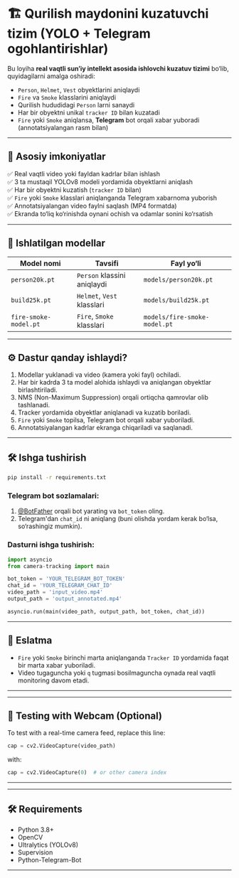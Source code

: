 # 🏗️ Qurilish maydonini kuzatuvchi tizim (YOLO + Telegram ogohlantirishlar)

Bu loyiha **real vaqtli sun’iy intellekt asosida ishlovchi kuzatuv tizimi** bo‘lib, quyidagilarni amalga oshiradi:

- `Person`, `Helmet`, `Vest` obyektlarini aniqlaydi
- `Fire` va `Smoke` klasslarini aniqlaydi
- Qurilish hududidagi `Person` larni sanaydi
- Har bir obyektni unikal `tracker ID` bilan kuzatadi
- `Fire` yoki `Smoke` aniqlansa, **Telegram** bot orqali xabar yuboradi (annotatsiyalangan rasm bilan)

---

## 📌 Asosiy imkoniyatlar

✅ Real vaqtli video yoki fayldan kadrlar bilan ishlash  
✅ 3 ta mustaqil YOLOv8 modeli yordamida obyektlarni aniqlash  
✅ Har bir obyektni kuzatish (`tracker ID` bilan)  
✅ `Fire` yoki `Smoke` klasslari aniqlanganda Telegram xabarnoma yuborish  
✅ Annotatsiyalangan video faylni saqlash (MP4 formatda)  
✅ Ekranda to‘liq ko‘rinishda oynani ochish va odamlar sonini ko‘rsatish  

---

## 🧠 Ishlatilgan modellar

| Model nomi          | Tavsifi                      | Fayl yo‘li                      |
|---------------------|------------------------------|---------------------------------|
| `person20k.pt`      | `Person` klassini aniqlaydi  | `models/person20k.pt`          |
| `build25k.pt`       | `Helmet`, `Vest` klasslari   | `models/build25k.pt`           |
| `fire-smoke-model.pt` | `Fire`, `Smoke` klasslari    | `models/fire-smoke-model.pt`   |

---

## ⚙️ Dastur qanday ishlaydi?

1. Modellar yuklanadi va video (kamera yoki fayl) ochiladi.
2. Har bir kadrda 3 ta model alohida ishlaydi va aniqlangan obyektlar birlashtiriladi.
3. NMS (Non-Maximum Suppression) orqali ortiqcha qamrovlar olib tashlanadi.
4. Tracker yordamida obyektlar aniqlanadi va kuzatib boriladi.
5. `Fire` yoki `Smoke` topilsa, Telegram bot orqali xabar yuboriladi.
6. Annotatsiyalangan kadrlar ekranga chiqariladi va saqlanadi.

---

## 🛠️ Ishga tushirish

```bash
pip install -r requirements.txt
````

### Telegram bot sozlamalari:

1. [@BotFather](https://t.me/BotFather) orqali bot yarating va `bot_token` oling.
2. Telegram'dan `chat_id` ni aniqlang (buni olishda yordam kerak bo‘lsa, so‘rashingiz mumkin).

### Dasturni ishga tushirish:

```python
import asyncio
from camera-tracking import main  

bot_token = 'YOUR_TELEGRAM_BOT_TOKEN'
chat_id = 'YOUR_TELEGRAM_CHAT_ID'
video_path = 'input_video.mp4'
output_path = 'output_annotated.mp4'

asyncio.run(main(video_path, output_path, bot_token, chat_id))
```

---

## 📎 Eslatma

* `Fire` yoki `Smoke` birinchi marta aniqlanganda `Tracker ID` yordamida faqat bir marta xabar yuboriladi.
* Video tugaguncha yoki `q` tugmasi bosilmaguncha oynada real vaqtli monitoring davom etadi.

---

---

## 🧪 Testing with Webcam (Optional)

To test with a real-time camera feed, replace this line:

```python
cap = cv2.VideoCapture(video_path)
```

with:

```python
cap = cv2.VideoCapture(0)  # or other camera index
```

---

---

## 🛠 Requirements

* Python 3.8+
* OpenCV
* Ultralytics (YOLOv8)
* Supervision
* Python-Telegram-Bot

---


